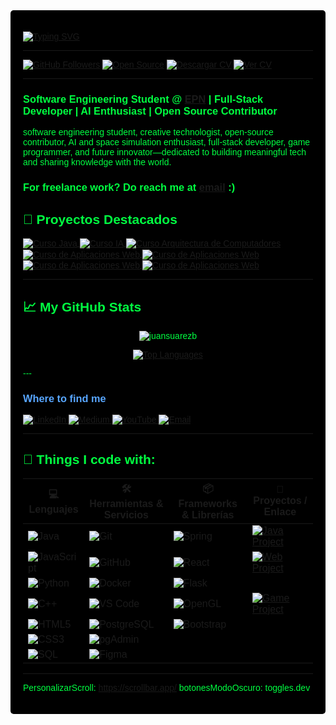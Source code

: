 <div style="font-family: 'Orbitron', sans-serif; background-color: #000000; color: #00FF41; padding: 20px; border-radius: 5px;">

[![Typing SVG](https://readme-typing-svg.demolab.com?font=Fira+Code&weight=600&size=60&duration=4963&pause=995&color=343434FB&background=FFFFFF&center=true&vCenter=true&width=1000&height=134&lines=Software+developer;Java+lover+%3C3;Open-Source+contribuitor)](https://git.io/typing-svg)



---

[![GitHub Followers](https://img.shields.io/github/followers/juansuarezb?style=flat&logo=github&label=Follow&logoColor=white&color=181717)](https://github.com/juansuarezb)
[![Open Source](https://img.shields.io/badge/Open%20Source-Love-informational?style=flat&logo=github&logoColor=white&color=4c1)](https://github.com/ellerbrock/open-source-badge/)
[![Descargar CV](https://img.shields.io/badge/Download%20CV-PDF-informational?style=flat&logo=adobeacrobatreader&logoColor=white&color=0A66C2)](https://github.com/juansuarezb/juansuarezb-CV/raw/main/HojaVidaSuarezJuan.pdf)
[![Ver CV](https://img.shields.io/badge/View%20CV-PDF-informational?style=flat&logo=readthedocs&logoColor=white&color=FF5733)](https://github.com/juansuarezb/juansuarezb-CV/blob/main/HojaVidaSuarezJuan.pdf)

---

<h3 align="left">
  Software Engineering Student @ <a href="https://www.epn.edu.ec/">EPN</a> |
  Full-Stack Developer |
  AI Enthusiast |
  Open Source Contributor 
</h3>

software engineering student, creative technologist, open-source contributor, AI and space simulation enthusiast, full-stack developer, game programmer, and future innovator—dedicated to building meaningful tech and sharing knowledge with the world.

<h3 align="left">For freelance work? Do reach me at <a href="mailto:juandisuarez87@hotmail.com">email</a> :)</h3>

## 🌟 Proyectos Destacados

<a href="https://github.com/juansuarezb/CursoJava">
  <img align="center" src="https://github-readme-stats.vercel.app/api/pin/?username=juansuarezb&repo=CursoJava&show_icons=true&line_height=27&title_color=6aa6f8&text_color=8a919a&icon_color=6aa6f8&bg_color=22272e&show_stars=true&star_color=ffd700" alt="Curso Java" />
</a>

<a href="https://github.com/juansuarezb/InteligenciaArtificial">
  <img align="center" src="https://github-readme-stats.vercel.app/api/pin/?username=juansuarezb&repo=InteligenciaArtificial&show_icons=true&line_height=27&title_color=6aa6f8&text_color=8a919a&icon_color=6aa6f8&bg_color=22272e&show_stars=true&star_color=ffd700" alt="Curso IA" />
</a>

<a href="https://github.com/juansuarezb/ArquitecturaDeComputadores">
  <img align="center" src="https://github-readme-stats.vercel.app/api/pin/?username=juansuarezb&repo=ArquitecturaDeComputadores&show_icons=true&line_height=27&title_color=6aa6f8&text_color=8a919a&icon_color=6aa6f8&bg_color=22272e&show_stars=true&star_color=ffd700" alt="Curso Arquitectura de Computadores" />
</a>

<a href="https://github.com/juansuarezb/AplicacionesWeb">
  <img align="center" src="https://github-readme-stats.vercel.app/api/pin/?username=juansuarezb&repo=AplicacionesWeb&show_icons=true&line_height=27&title_color=6aa6f8&text_color=8a919a&icon_color=6aa6f8&bg_color=22272e&show_stars=true&star_color=ffd700" alt="Curso de Aplicaciones Web" />
</a>

<a href="https://github.com/juansuarezb/GestionOrganizacional">
  <img align="center" src="https://github-readme-stats.vercel.app/api/pin/?username=juansuarezb&repo=GestionOrganizacional&show_icons=true&line_height=27&title_color=6aa6f8&text_color=8a919a&icon_color=6aa6f8&bg_color=22272e&show_stars=true&star_color=ffd700" alt="Curso de Aplicaciones Web" />
</a>

<a href="https://github.com/juansuarezb/CalidadDeSoftware">
  <img align="center" src="https://github-readme-stats.vercel.app/api/pin/?username=juansuarezb&repo=CalidadDeSoftware&show_icons=true&line_height=27&title_color=6aa6f8&text_color=8a919a&icon_color=6aa6f8&bg_color=22272e&show_stars=true&star_color=ffd700" alt="Curso de Aplicaciones Web" />
</a>


<a href="https://github.com/juansuarezb/BasesDeDatosDistribuidas">
  <img align="center" src="https://github-readme-stats.vercel.app/api/pin/?username=juansuarezb&repo=BasesDeDatosDistribuidas&show_icons=true&line_height=27&title_color=6aa6f8&text_color=8a919a&icon_color=6aa6f8&bg_color=22272e&show_stars=true&star_color=ffd700" alt="Curso de Aplicaciones Web" />
</a>





--- 
## 📈 My GitHub Stats

<p align="center">
  <img src="https://github-readme-stats.vercel.app/api?username=juansuarezb&show_icons=true&theme=gotham" alt="juansuarezb" />
</p>

<p align="center">
  <a href="https://github.com/anuraghazra/github-readme-stats">
    <img src="https://github-readme-stats.vercel.app/api/top-langs/?username=juansuarezb&layout=compact&theme=tokyonight" alt="Top Languages" />
  </a>
</p>
---
<h3 style="color: #58a6ff;">Where to find me</h3>
<p>
  <a href="https://www.linkedin.com/in/suarezjuandb" target="_blank">
    <img alt="LinkedIn" src="https://img.shields.io/badge/LinkedIn-Connect-informational?style=flat&logo=linkedin&logoColor=white&color=0A66C2" />
  </a>
  <a href="https://medium.com/@juandisuarez87" target="_blank">
    <img alt="Medium" src="https://img.shields.io/badge/Medium-Read-informational?style=flat&logo=medium&logoColor=white&color=12100E" />
  </a>
  <a href="https://youtube.com/@dsb8091" target="_blank">
    <img alt="YouTube" src="https://img.shields.io/badge/YouTube-Subscribe-informational?style=flat&logo=youtube&logoColor=white&color=FF0000" />
  </a>
  <a href="mailto:juandisuarez87@hotmail.com">
    <img alt="Email" src="https://img.shields.io/badge/Email-Contact-informational?style=flat&logo=gmail&logoColor=white&color=D14836" />
  </a>
</p>

---
## 👾 Things I code with:

| 💻 **Lenguajes** | 🛠️ **Herramientas & Servicios** | 📦 **Frameworks & Librerías** | 🚀 **Proyectos / Enlace** |
| - | - | - | - |
| ![Java](https://img.shields.io/badge/Code-Java-informational?style=flat&logo=openjdk&logoColor=white&color=6aa6f8) | ![Git](https://img.shields.io/badge/Tools-Git-informational?style=flat&logo=git&logoColor=white&color=6aa6f8) | ![Spring](https://img.shields.io/badge/Framework-Spring-informational?style=flat&logo=spring&logoColor=white&color=6aa6f8) | [![Java Project](https://img.shields.io/badge/-My_Java_Project-0d1117?style=flat-square&logo=github&logoColor=white)](https://github.com/juansuarezb) |
| ![JavaScript](https://img.shields.io/badge/Code-JavaScript-informational?style=flat&logo=javascript&logoColor=white&color=6aa6f8) | ![GitHub](https://img.shields.io/badge/Tools-GitHub-informational?style=flat&logo=github&logoColor=white&color=6aa6f8) | ![React](https://img.shields.io/badge/Framework-React-informational?style=flat&logo=react&logoColor=white&color=6aa6f8) | [![Web Project](https://img.shields.io/badge/-JS_Web_App-0d1117?style=flat-square&logo=github&logoColor=white)](https://github.com/juansuarezb) |
| ![Python](https://img.shields.io/badge/Code-Python-informational?style=flat&logo=python&logoColor=white&color=6aa6f8) | ![Docker](https://img.shields.io/badge/Tools-Docker-informational?style=flat&logo=docker&logoColor=white&color=6aa6f8) | ![Flask](https://img.shields.io/badge/Framework-Flask-informational?style=flat&logo=flask&logoColor=white&color=6aa6f8) | |
| ![C++](https://img.shields.io/badge/Code-C++-informational?style=flat&logo=c%2B%2B&logoColor=white&color=6aa6f8) | ![VS Code](https://img.shields.io/badge/IDE-VSCode-informational?style=flat&logo=visualstudiocode&logoColor=white&color=6aa6f8) | ![OpenGL](https://img.shields.io/badge/Graphics-OpenGL-informational?style=flat&logo=opengl&logoColor=white&color=6aa6f8) | [![Game Project](https://img.shields.io/badge/-OpenGL_Game-0d1117?style=flat-square&logo=github&logoColor=white)](https://github.com/juansuarezb) |
| ![HTML5](https://img.shields.io/badge/Code-HTML5-informational?style=flat&logo=html5&logoColor=white&color=6aa6f8) | ![PostgreSQL](https://img.shields.io/badge/DB-PostgreSQL-informational?style=flat&logo=postgresql&logoColor=white&color=6aa6f8) | ![Bootstrap](https://img.shields.io/badge/Framework-Bootstrap-informational?style=flat&logo=bootstrap&logoColor=white&color=6aa6f8) | |
| ![CSS3](https://img.shields.io/badge/Code-CSS3-informational?style=flat&logo=css3&logoColor=white&color=6aa6f8) | ![pgAdmin](https://img.shields.io/badge/DB_Tool-pgAdmin-informational?style=flat&logo=postgresql&logoColor=white&color=6aa6f8) |  | |
| ![SQL](https://img.shields.io/badge/Query-SQL-informational?style=flat&logo=sqlite&logoColor=white&color=6aa6f8) | ![Figma](https://img.shields.io/badge/Design-Figma-informational?style=flat&logo=figma&logoColor=white&color=6aa6f8) |  | |

---
PersonalizarScroll: https://scrollbar.app/
botonesModoOscuro: toggles.dev
